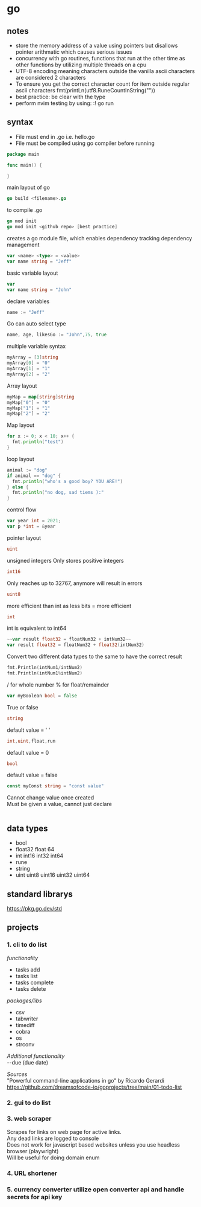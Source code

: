 # go

## notes
* store the memory address of a value using pointers but disallows pointer arithmatic which causes serious issues
* concurrency with go routines, functions that run at the other time as other functions by utilizing multiple threads on a cpu
* UTF-8 encoding meaning characters outside the vanilla ascii characters are considered 2 characters
* To ensure you get the correct character count for item outside regular ascii characters fmt(printLn(utf8.RuneCountInString("<special symbol>"))
* best practice: be clear with the type
* perform nvim testing by using:
:! go run <filepath>


## syntax
* File must end in .go i.e. hello.go
* File must be compiled using go compiler before running

```go
package main

func main() {

}
```
main layout of go

```go
go build <filename>.go
```
to compile .go

```go
go mod init
go mod init <github repo> [best practice]
```
creates a go module file, which enables dependency tracking
dependency management


```go
var <name> <type> = <value>
var name string = "Jeff"
```
basic variable layout

```go
var
var name string = "John"
```
declare variables

```go
name := "Jeff"
```
Go can auto select type

```go
name, age, likesGo := "John",75, true
```
multiple variable syntax

```go
myArray = [3]string
myArray[0] = "0"
myArray[1] = "1"
myArray[2] = "2"
```
Array layout

```go
myMap = map[string]string
myMap["0"] = "0"
myMap["1"] = "1"
myMap["2"] = "2"
```
Map layout

```go
for x := 0; x < 10; x++ {
  fmt.println("test")
}
```
loop layout

```go
animal := "dog"
if animal == "dog" {
  fmt.println("who's a good boy? YOU ARE!")
} else {
  fmt.println("no dog, sad tiems ):"
}
```
control flow

```go
var year int = 2021;
var p *int = &year
```
pointer layout

```go
uint
```
unsigned integers
Only stores positive integers

```go
int16
```
Only reaches up to 32767, anymore will result in errors

```go
uint8
```
more efficient than int as less bits = more efficient

```go
int
```
int is equivalent to int64

```go
~~var result float32 = floatNum32 + intNum32~~
var result float32 = floatNum32 + float32(intNum32)
```
Convert two different data types to the same to have the correct result

```go
fmt.Println(intNum1/intNum2)
fmt.Println(intNum1%intNum2)
```
/ for whole number
% for float/remainder

```go
var myBoolean bool = false
```
True or false

```go
string
```
default value = ' '

```go
int,uint,float,run
```
default value = 0

```go
bool
```
default value = false

```go
const myConst string = "const value"
```
Cannot change value once created
<br>
Must be given a value, cannot just declare

```go

```

## data types
* bool
* float32 float 64
* int int16 int32 int64
* rune
* string
* uint uint8 uint16 uint32 uint64

## standard librarys
https://pkg.go.dev/std

## projects

### 1. cli to do list
*functionality*
* tasks add
* tasks list
* tasks complete
* tasks delete

*packages/libs*
* csv
* tabwriter
* timediff
* cobra
* os
* strconv

*Additional functionality*
<br>
--due (due date)

*Sources*
<br>
"Powerful command-line applications in go" by Ricardo Gerardi
<br>
https://github.com/dreamsofcode-io/goprojects/tree/main/01-todo-list

### 2. gui to do list

### 3. web scraper
Scrapes for links on web page for active links.
<br>
Any dead links are logged to console
<br>
Does not work for javascript based websites unless you use headless browser (playwright)
<br>
Will be useful for doing domain enum

### 4. URL shortener

### 5. currency converter utilize open converter api and handle secrets for api key
